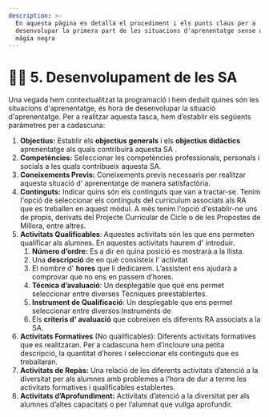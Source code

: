 ```yaml
---
description: >-
  En aquesta pàgina es detalla el procediment i els punts claus per a
  desenvolupar la primera part de les situacions d'aprenentatge sense utilitzar
  màgia negra
---
```


# 👩‍🏫 5. Desenvolupament de les SA

Una vegada hem contextualitzat la programació i hem deduït quines són les situacions d'aprenentatge, és hora de desenvolupar la situació d'aprenentatge. Per a realitzar aquesta tasca, hem d’establir  els següents paràmetres per a cadascuna:&#x20;

1. **Objectius:** Establir els **objectius generals**  i els **objectius didàctics** aprenentatge als quals contribuirà aquesta SA . &#x20;
2. **Competències:** Seleccionar les competències professionals, personals i socials a les quals contribueix aquesta SA.&#x20;
3. **Coneixements Previs:** Coneixements previs necessaris per realitzar aquesta situació d' aprenentatge de manera satisfactòria.&#x20;
4. **Continguts:** Indicar quins són els continguts que van a tractar-se. Tenim l'opció de seleccionar els continguts del currículum associats als RA que es treballen en aquest mòdul. A més tenim l'opció d'establir-ne uns de propis, derivats del Projecte Curricular de Cicle o de les Propostes de Millora, entre altres.&#x20;
5. **Activitats Qualificables**: Aquestes activitats són les que ens permeten qualificar als alumnes. En aquestes activitats haurem d' introduir. &#x20;
   1. **Número d’ordre:** Es a dir en quina posició es mostrarà a la llista.&#x20;
   2. Una **descripció** de en què consisteix l' activitat&#x20;
   3. &#x20;El nombre d' **hores** que li dedicarem. L’assistent ens ajudarà a comprovar que no ens en passem d’hores.&#x20;
   4. **Técnica d’avaluació**: Un desplegable que què ens permet seleccionar entre diverses Tècniques preestablertes.&#x20;
   5. **Instrument de Qualificació**: Un desplegable que ens permet seleccionar entre diversos Instruments de &#x20;
   6. &#x20;Els **criteris d' avaluació** que cobreixen els diferents RA associats a la SA.
6. **Activitats Formatives** (No qualificables): Diferents activitats formatives que es realitzaran. Per a cadascuna hem d’incloure una petita descripció, la quantitat d’hores i seleccionar els continguts que es treballaran.&#x20;
7. **Activitats de Repàs:** Una relació de les diferents activitats d’atenció a la diversitat per als alumnes amb problemes a l’hora de dur a terme les activitats formatives i qualificables establertes.&#x20;
8. **Activitats d’Aprofundiment:** Activitats d’atenció a la diversitat per als alumnes d’altes capacitats o per l’alumnat que vullga aprofundir. &#x20;
